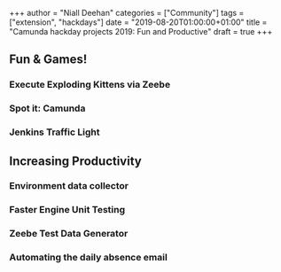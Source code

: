 +++
author = "Niall Deehan"
categories = ["Community"]
tags = ["extension", "hackdays"]
date = "2019-08-20T01:00:00+01:00"
title = "Camunda hackday projects 2019: Fun and Productive"
draft = true
+++


## Fun & Games!

### Execute Exploding Kittens via Zeebe

### Spot it: Camunda

### Jenkins Traffic Light


## Increasing Productivity

### Environment data collector

### Faster Engine Unit Testing

### Zeebe Test Data Generator

### Automating the daily absence email


